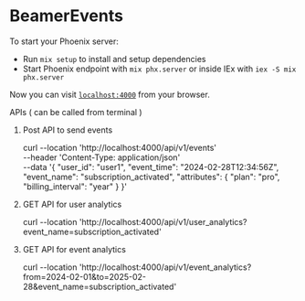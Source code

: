 # BeamerEvents

To start your Phoenix server:

  * Run `mix setup` to install and setup dependencies
  * Start Phoenix endpoint with `mix phx.server` or inside IEx with `iex -S mix phx.server`

Now you can visit [`localhost:4000`](http://localhost:4000) from your browser.

APIs ( can be called from terminal )

1. Post API to send events

      curl --location 'http://localhost:4000/api/v1/events' \
      --header 'Content-Type: application/json' \
      --data '{
        "user_id": "user1",
        "event_time": "2024-02-28T12:34:56Z",
        "event_name": "subscription_activated",
        "attributes": {
          "plan": "pro",
          "billing_interval": "year"
        }
      }'


2. GET API for user analytics

      curl --location 'http://localhost:4000/api/v1/user_analytics?event_name=subscription_activated'


3. GET API for event analytics

      curl --location 'http://localhost:4000/api/v1/event_analytics?from=2024-02-01&to=2025-02-28&event_name=subscription_activated'